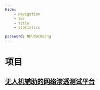 ```yaml
---
hide:
    - navigation
    - toc
    - title
    - statistics

password: NPUdachuang
---
```


# 项目

## [无人机辅助的网络渗透测试平台](creation/index.md)
